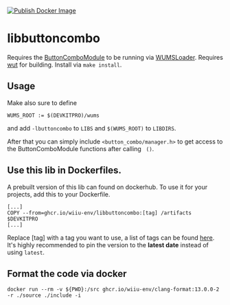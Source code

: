 [![Publish Docker Image](https://github.com/wiiu-env/libbuttoncombo/actions/workflows/push_image.yml/badge.svg)](https://github.com/wiiu-env/libbuttoncombo/actions/workflows/push_image.yml)

# libbuttoncombo
Requires the [ButtonComboModule](https://github.com/wiiu-env/ButtonComboModule) to be running via [WUMSLoader](https://github.com/wiiu-env/WUMSLoader).
Requires [wut](https://github.com/devkitPro/wut) for building.
Install via `make install`.

## Usage
Make also sure to define 
```
WUMS_ROOT := $(DEVKITPRO)/wums
```
and add `-lbuttoncombo` to `LIBS` and `$(WUMS_ROOT)` to `LIBDIRS`.

After that you can simply include `<button_combo/manager.h>` to get access to the ButtonComboModule functions after calling ` ()`.

## Use this lib in Dockerfiles.
A prebuilt version of this lib can found on dockerhub. To use it for your projects, add this to your Dockerfile.
```
[...]
COPY --from=ghcr.io/wiiu-env/libbuttoncombo:[tag] /artifacts $DEVKITPRO
[...]
```
Replace [tag] with a tag you want to use, a list of tags can be found [here](https://github.com/wiiu-env/libbuttoncombo/pkgs/container/libbuttoncombo/versions). 
It's highly recommended to pin the version to the **latest date** instead of using `latest`.

## Format the code via docker
`docker run --rm -v ${PWD}:/src ghcr.io/wiiu-env/clang-format:13.0.0-2 -r ./source ./include -i`
